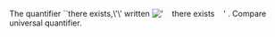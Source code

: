The quantifier \`\`there exists,\\'\\' written
!['    there exists    '](../dictionary/equation_images/20120.1..png) .
Compare universal quantifier.
